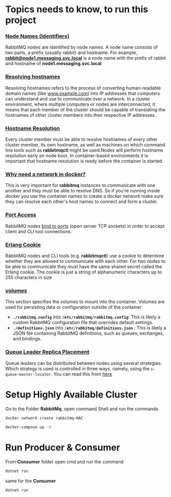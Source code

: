 # Topics needs to know, to run this project

### <ins>Node Names (Identifiers)</ins>
RabbitMQ nodes are identified by node names. A node name consists of two parts, a prefix (usually rabbit) and hostname. For example, **rabbit@node1.messaging.svc.local** is a node name with the prefix of rabbit and hostname of **node1.messaging.svc.local**

### <ins>Resolving hostnames</ins>
Resolving hostnames refers to the process of converting human-readable domain names (like www.example.com) into IP addresses that computers can understand and use to communicate over a network. In a cluster environment, where multiple computers or nodes are interconnected, it means that each member of the cluster should be capable of translating the hostnames of other cluster members into their respective IP addresses.

### <ins>Hostname Resolution</ins>
Every cluster member must be able to resolve hostnames of every other cluster member, its own hostname, as well as machines on which command line tools such as **rabbitmqctl** might be used.Nodes will perform hostname resolution early on node boot. In container-based environments it is important that hostname resolution is ready before the container is started.

### <ins> Why need a network in docker? </ins>
This is very important for **rabbitmq** instances to communicate with one another and they must be able to resolve DNS. So if you're running inside docker you use the container names to create a docker network make sure they can resolve each other's host names to connect and form a cluster.

### <ins>Port Access</ins>
RabbitMQ nodes [bind to ports](https://www.rabbitmq.com/docs/networking#ports) (open server TCP sockets) in order to accept client and CLI tool connections.

### <ins>Erlang Cookie</ins>
RabbitMQ nodes and CLI tools (e.g. **rabbitmqctl**) use a cookie to determine whether they are allowed to communicate with each other. For two nodes to be able to communicate they must have the same shared secret called the Erlang cookie. The cookie is just a string of alphanumeric characters up to 255 characters in size

### <ins>volumes</ins>
This section specifies the volumes to mount into the container. Volumes are used for persisting data or configuration outside of the container<br>
- **`./rabbitmq.config`** into **`/etc/rabbitmq/rabbitmq.config`**: This is likely a custom RabbitMQ configuration file that overrides default settings.
- **`./definitions.json`** into **`/etc/rabbitmq/definitions.json`** : This is likely a JSON file containing RabbitMQ definitions, such as queues, exchanges, and bindings.

### <ins>Queue Leader Replica Placement</ins>
Queue leaders can be distributed between nodes using several strategies. Which strategy is used is controlled in three ways, namely, using the `x-queue-master-locator`. You can read this from [here](https://www.rabbitmq.com/docs/clustering#replica-placement)

# Setup Highly Available Cluster
Go to the Folder **RabbitMq**, open command Shell and run the commands
```bash
docker network create rabbitmq-HAC
```
```bash
docker-compose up -d
```

# Run Producer & Consumer
From **Consumer** folder open cmd and run the command
```bash
dotnet run
```
same for the **Consumer**
```bash
dotnet run
```
